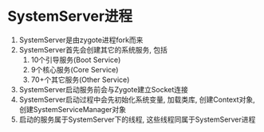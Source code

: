 # SystemServer进程

1. SystemServer是由zygote进程fork而来
2. SystemServer首先会创建其它的系统服务, 包括
    1. 10个引导服务(Boot Service)
    2. 9个核心服务(Core Service)
    3. 70+个其它服务(Other Service)
3. SystemServer启动服务前会与Zygote建立Socket连接
4. SystemServer启动过程中会先初始化系统变量, 加载类库, 创建Context对象, 创建SystemServiceManager对象
5. 启动的服务属于SystemServer下的线程, 这些线程同属于SystemServer进程
